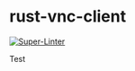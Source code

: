# rust-vnc-client

[![Super-Linter](https://github.com/arghpy/rust-vnc-client/actions/workflows/manage_pull_requests.yaml/badge.svg)](https://github.com/marketplace/actions/super-linter)

Test
